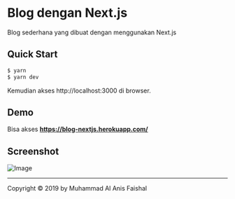 
# Blog dengan Next.js

Blog sederhana yang dibuat dengan menggunakan Next.js

## Quick Start
``` bash
$ yarn
$ yarn dev
```
Kemudian akses http://localhost:3000 di browser.

## Demo

Bisa akses **https://blog-nextjs.herokuapp.com/**

## Screenshot

![Image](https://cdn.pbrd.co/images/HYgkway.png)

----

Copyright © 2019 by Muhammad Al Anis Faishal
